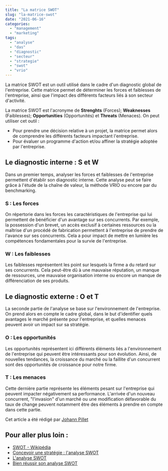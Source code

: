 ```yaml
---
title: "La matrice SWOT"
slug: "la-matrice-swot"
date: "2021-06-16"
categories: 
  - "management"
  - "marketing"
tags: 
  - "analyse"
  - "das"
  - "diagnostic"
  - "secteur"
  - "strategie"
  - "swot"
  - "vrio"
---
```


La matrice SWOT est un outil utilisé dans le cadre d'un diagnostic global de l'entreprise. Cette matrice permet de déterminer les forces et faiblesses de l'entreprise, ainsi que l'impact des différents facteurs liés à son secteur d'activité.

La matrice SWOT est l'acronyme de **Strenghts** (Forces); **Weaknesses** (Faiblesses); **Opportunities** (Opportunités) et **Threats** (Menaces). On peut utiliser cet outil :

- Pour prendre une décision relative à un projet, la matrice permet alors de comprendre les différents facteurs impactant l'entreprise.
- Pour évaluer un programme d'action et/ou affiner la stratégie adoptée par l'entreprise.

## Le diagnostic interne : S et W

Dans un premier temps, analyser les forces et faiblesses de l'entreprise permettent d'établir son diagnostic interne. Cette analyse peut se faire grâce à l'étude de la chaîne de valeur, la méthode VRIO ou encore par du benchmarking.

### S : Les forces

On répertorie dans les forces les caractéristiques de l'entreprise qui lui permettent de bénéficier d'un avantage sur ses concurrents. Par exemple, la possession d'un brevet, un accès exclusif à certaines ressources ou la maîtrise d'un procédé de fabrication permettent à l'entreprise de prendre de l'avance sur ses concurrents. Cela a pour impact de mettre en lumière les compétences fondamentales pour la survie de l'entreprise.

### W : Les faiblesses

Les faiblesses représentent les point sur lesquels la firme a du retard sur ses concurrents. Cela peut-être dû à une mauvaise réputation, un manque de ressources, une mauvaise organisation interne ou encore un manque de différenciation de ses produits.

## Le diagnostic externe : O et T

La seconde partie de l'analyse se base sur l'environnement de l'entreprise. On prend alors en compte le cadre global, dans le but d'identifier quels avantages le marché présente pour l'entreprise, et quelles menaces peuvent avoir un impact sur sa stratégie.

### O : Les opportunités

Les opportunités représentent ici différents éléments liés a l'environnement de l'entreprise qui peuvent être intéressants pour son évolution. Ainsi, de nouvelles tendances, la croissance du marché ou la faillite d'un concurrent sont des opportunités de croissance pour notre firme.

### T : Les menaces

Cette dernière partie représente les éléments pesant sur l'entreprise qui peuvent impacter négativement sa performance. L'arrivée d'un nouveau concurrent, "l'invasion" d'un marché ou une modification défavorable du taux de change peuvent notamment être des éléments à prendre en compte dans cette partie.

Cet article a été rédigé par [Johann Pillet](https://www.linkedin.com/search/results/all/?keywords=johann%20pillet&origin=RICH_QUERY_SUGGESTION&position=2&searchId=072783a2-4a8e-4119-b076-66889ba5f202&sid=TsT) 

## Pour aller plus loin :

- [SWOT - Wikipédia](https://fr.wikipedia.org/wiki/SWOT_(m%C3%A9thode_d'analyse))
- [Concevoir une stratégie : l'analyse SWOT](https://www.manager-go.com/strategie-entreprise/dossiers-methodes/diagnostic-strategique-swot)
- [L'analyse SWOT](https://www.creer-mon-business-plan.fr/actualites/les-outils-danalyse-strategique-de-lentreprise-matrice-swot.html)
- [Bien réussir son analyse SWOT](https://www.mybts.fr/blog/bien-comprendre-la-swot-pour-bien-reussir-son-diagnostic/)
